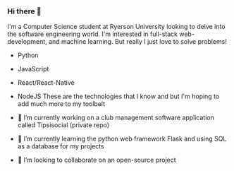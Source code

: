 ### Hi there 👋

I'm a Computer Science student at Ryerson University looking to delve into the software engineering world. I'm interested in full-stack web-development, and machine learning. But really I just love to solve problems! 

- Python
- JavaScript
- React/React-Native
- NodeJS
These are the technologies that I know and but I'm hoping to add much more to my toolbelt 

- 🔭 I’m currently working on a club management software application called Tipsisocial (private repo)
- 🌱 I’m currently learning the python web framework Flask and using SQL as a database for my projects
- 👯 I’m looking to collaborate on an open-source project


